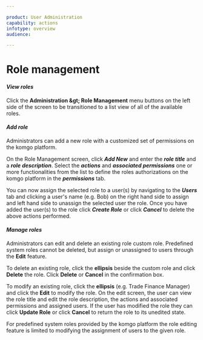 ```yaml
---

product: User Administration
capability: actions
infotype: overview
audience: 

---
```

# Role management

#### _View roles_

Click the **Administration \&gt; Role Management** menu buttons on the left side of the screen to be transitioned to a list view of all of the available roles.

#### _Add role_

Administrators can add a new role with a customized set of permissions on the komgo platform.

On the Role Management screen, click _**Add New**_ and enter the _**role title**_ and a _**role description**_. Select the _**actions**_ and _**associated permissions**_ one or more functionalities from the list to define the roles authorizations on the komgo platform in the _**permissions**_ tab.

You can now assign the selected role to a user(s) by navigating to the _**Users**_ tab and clicking a user&#39;s name (e.g. Bob)  on the right hand side to assign and left hand side to unassign the selected user the role. Once you have added the user(s) to the role click _**Create Role**_ or click _**Cancel**_ to delete the above actions performed.

#### _Manage roles_

Administrators can edit and delete an existing role custom role. Predefined system roles cannot be deleted, but assign or unassigned to users through the **Edit** feature.

To delete an existing role, click the **ellipsis** beside the custom role and click **Delete** the role. Click **Delete** or **Cancel** in the confirmation box.

To modify an existing role, click the **ellipsis** (e.g. Trade Finance Manager) and click the **Edit** to modify the role. On the edit screen, the user can view the role title and edit the role description, the actions and associated permissions and assigned users. If the user has modified the role they can click **Update Role** or click **Cancel** to return the role to its unedited state.

For predefined system roles provided by the komgo platform the role editing feature is limited to modifying the assignment of users to the given role.